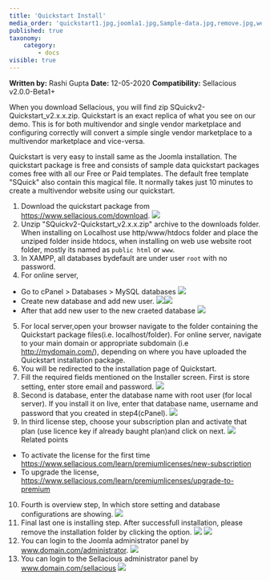 ```yaml
---
title: 'Quickstart Install'
media_order: 'quickstart1.jpg,joomla1.jpg,Sample-data.jpg,remove.jpg,webmaster.jpg,quickstart.png,install1.png,install2.png,install3.png,install4.png,install5.png,quickstart1.png,install11.png,install12.png,install13.png,Screen Shot 2020-05-09 at 5.29.38 PM.png,Screen Shot 2020-05-09 at 5.50.42 PM.png,Screen Shot 2020-05-09 at 9.35.50 AM.png,Screen Shot 2020-05-09 at 5.50.25 PM.png,Screen Shot 2020-05-09 at 5.54.51 PM.png,Screen Shot 2020-05-09 at 6.png,Screen Shot 2020-05-09 at 6.35.39 PM.png'
published: true
taxonomy:
    category:
        - docs
visible: true
---
```


**Written by:** Rashi Gupta
**Date:** 12-05-2020
**Compatibility:** Sellacious v2.0.0-Beta1+

When you download Sellacious, you will find zip SQuickv2-Quickstart_v2.x.x.zip. Quickstart is an exact replica of what you see on our demo. This is for both multivendor and single vendor marketplace and configuring correctly will convert a simple single vendor marketplace to a multivendor marketplace and vice-versa. 

Quickstart is very easy to install same as the Joomla installation. The quickstart package is free and consists of sample data quickstart packages comes free with all our Free or Paid templates. The default free template "SQuick" also contain this magical file. It normally takes just 10 minutes to create a multivendor website using our quickstart.

1. Download the quickstart package from https://www.sellacious.com/download.
![](quickstart1.png)
2. Unzip "SQuickv2-Quickstart_v2.x.x.zip" archive to the downloads folder. When installing on Localhost use http/www/htdocs folder and place the unziped folder inside htdocs, when installing on web use website root folder, mostly its named as `public html` or `www`.
3. In XAMPP, all databases bydefault are under user `root` with no password.
4. For online server, 
*  Go to cPanel > Databases > MySQL databases
![](Screen%20Shot%202020-05-09%20at%205.54.51%20PM.png)
*  Create new database and add new user.
![](Screen%20Shot%202020-05-09%20at%205.50.25%20PM.png)![](Screen%20Shot%202020-05-09%20at%206.35.39%20PM.png)
*  After that add new user to the new craeted database
![](Screen%20Shot%202020-05-09%20at%206.png)
5. For local server,open your browser navigate to the folder containing the Quickstart package files(i.e. localhost/folder). For online server, navigate to your main domain or appropriate subdomain (i.e http://mydomain.com/), depending on where you have uploaded the Quickstart installation package.
6. You will be redirected to the installation page of Quickstart.
7. Fill the required fields mentioned on the Installer screen. First is store setting, enter store email and password.
![](install1.png)
8. Second is database, enter the database name with root user (for local server). If you install it on live, enter that database name, username and password that you created in step4(cPanel).
![](install2.png)
9. In third license step, choose your subscription plan and activate that plan (use licence key if already baught plan)and click on next.
![](install3.png)
Related points
* To activate the license for the first time https://www.sellacious.com/learn/premiumlicenses/new-subscription
* To upgrade the license, https://www.sellacious.com/learn/premiumlicenses/upgrade-to-premium
10. Fourth is overview step, In which store setting and database configurations are showing.
![](install4.png)
11. Final last one is installing step. After successfull installation, please remove the installation folder by clicking the option. ![](install5.png) ![](install11.png)
12. You can login to the Joomla administrator panel by www.domain.com/administrator.
![](install12.png)
13. You can login to the Sellacious administrator panel by www.domain.com/sellacious
![](install13.png)








